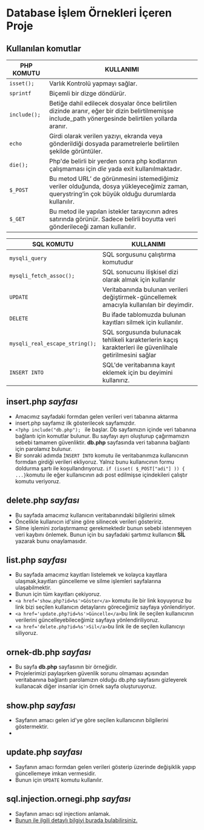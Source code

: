 # Database İşlem Örnekleri İçeren Proje

## Kullanılan komutlar

| PHP KOMUTU  |KULLANIMI   |
|---|---|
| `isset();`  | Varlık Kontrolü yapmayı sağlar. |
| `sprintf`  |  Biçemli bir dizge döndürür. |
| `include();`  | Betiğe dahil edilecek dosyalar önce belirtilen dizinde aranır, eğer bir dizin belirtilmemişse include_path yönergesinde belirtilen yollarda aranır.  |
| `echo`  | Girdi olarak verilen yazıyı, ekranda veya gönderildiği dosyada parametrelerle belirtilen şekilde görüntüler.  |
| `die();` |  Php'de belirli bir yerden sonra php kodlarının çalışmaması için _die_ yada exit kullanılmaktadır. |
| `$_POST` | Bu metod URL’ de görünmesini istemediğimiz veriler olduğunda, dosya yükleyeceğimiz zaman, querystring’in çok büyük olduğu durumlarda kullanılır.  |
| `$_GET` | Bu metod ile yapılan istekler tarayıcının adres satırında görünür. Sadece belirli boyutta veri gönderileceği zaman kullanılır.  |

| SQL KOMUTU  |KULLANIMI   |
|---|---|
| `mysqli_query` |  SQL sorgusunu çalıştırma komutudur |
| `mysqli_fetch_assoc();`  | SQL sonucunu ilişkisel dizi olarak almak için kullanılır  |
| `UPDATE`  | Veritabanında bulunan verileri değiştirmek-güncellemek amacıyla kullanılan bir deyimdir.  |
| `DELETE `| Bu ifade tablomuzda bulunan kayıtları silmek için kullanılır.  |
| `mysqli_real_escape_string();` | SQL sorgusunda bulunacak tehlikeli karakterlerin kaçış karakterleri ile güvenlihale getirilmesini sağlar  |
| `INSERT INTO` | SQL'de veritabanına kayıt eklemek için bu deyimini kullanırız.  |


## insert.php *sayfası*
- Amacımız sayfadaki formdan gelen verileri veri tabanına aktarma
- insert.php sayfamız ilk gösterilecek sayfamızdır.
- ```<?php include("db.php"); ``` ile başlar. Db sayfamızın içinde veri tabanına bağlantı için komutlar bulunur. Bu sayfayı ayrı oluşturup çağırmamızın sebebi tamamen güvenliktir. **db.php** sayfasında veri tabanına bağlantı için parolamız bulunur.
- Bir sonraki adımda `İNSERT İNTO` komutu ile veritabanımıza kullanıcının formdan girdiği verileri ekliyoruz. Yalnız bunu kullanıcının formu doldurma şartı ile koşullandırıyoruz. `if (isset( $_POST["adi"] )) { ...}`komutu ile eğer kullanıcının adı post edilmişse içindekileri çalıştır komutu veriyoruz.

## delete.php *sayfası*

- Bu sayfada amacımız kullanıcın veritabanındaki bilgilerini silmek
- Öncelikle kullanıcın id'sine göre silinecek verileri gösteririz.
- Silme işlemini zorlaştırmamız gerekmektedir bunun sebebi istenmeyen veri kaybını önlemek. Bunun için bu sayfadaki şartımız kullanıcın **SİL** yazarak bunu onaylamasıdır.

## list.php *sayfası*

- Bu sayfada amacımız kayıtları listelemek ve kolayca kayıtlara ulaşmak,kayıtları güncelleme ve silme işlemleri sayfalarına ulaşabilmektir.
- Bunun için tüm kayıtları çekiyoruz.
- `<a href='show.php?id=%s'>Göster</a>` komutu ile bir link koyuyoruz bu link bizi seçilen kullanıcın detaylarını göreceğimiz sayfaya yönlendiriyor.
- ` <a href='update.php?id=%s'>Güncelle</a> `bu link ile seçilen kullanıcının verilerini güncelleyebileceğimiz sayfaya yönlendiriliyoruz.
- `<a href='delete.php?id=%s'>Sil</a>`bu link ile de seçilen kullanıcıyı siliyoruz.

## ornek-db.php *sayfası*
- Bu sayfa **db.php** sayfasının bir örneğidir.
- Projelerimizi paylaşırken güvenlik sorunu olmaması açısından veritabanına bağlantı parolamızın olduğu db.php sayfasını gizleyerek kullanacak diğer insanlar için örnek sayfa oluşturuyoruz.

## show.php *sayfası*

- Sayfanın amacı gelen id'ye göre seçilen kullanıcının bilgilerini göstermektir.
-
## update.php *sayfası*
- Sayfanın amacı formdan gelen verileri gösterip üzerinde değişiklik yapıp güncellemeye imkan vermesidir.
- Bunun için `UPDATE` komutu kullanılır.

## sql.injection.ornegi.php *sayfası*

- Sayfanın amacı sql injectionı anlamak.
- [Bunun ile ilgili detaylı bilgiyi burada bulabilirsiniz.](https://github.com/nuriakman/PHP-Egitimi/blob/master/konular/giris.konulari.mysql.md)
